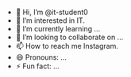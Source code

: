 - 👋 Hi, I’m @it-student0
- 👀 I’m interested in IT.
- 🌱 I’m currently learning ...
- 💞️ I’m looking to collaborate on ...
- 📫 How to reach me Instagram.
- 😄 Pronouns: ...
- ⚡ Fun fact: ...

<!---
it-student0/it-student0 is a ✨ special ✨ repository because its `README.md` (this file) appears on your GitHub profile.
You can click the Preview link to take a look at your changes.
--->
